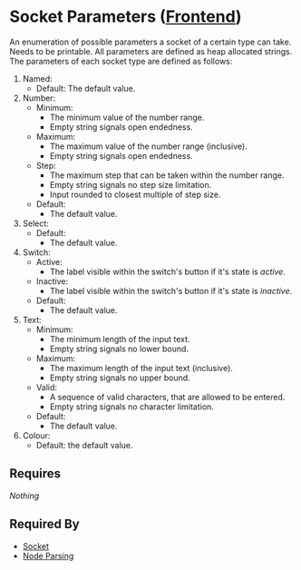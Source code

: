 # Socket Parameters ([Frontend](../frontend.md))

An enumeration of possible parameters a socket of a certain type can take. Needs to be printable. All parameters are defined as heap allocated strings. The parameters of each socket type are defined as follows:

1. Named:
    - Default: The default value.
2. Number:
    - Minimum:
        - The minimum value of the number range.
        - Empty string signals open endedness.
    - Maximum:
        - The maximum value of the number range (inclusive).
        - Empty string signals open endedness.
    - Step:
        - The maximum step that can be taken within the number range.
        - Empty string signals no step size limitation.
        - Input rounded to closest multiple of step size.
    - Default:
        - The default value.
3. Select:
    - Default:
        - The default value.
4. Switch:
    - Active:
        - The label visible within the switch's button if it's state is *active*.
    - Inactive:
        - The label visible within the switch's button if it's state is *inactive*.
    - Default:
        - The default value.
5. Text:
    - Minimum:
        - The minimum length of the input text.
        - Empty string signals no lower bound.
    - Maximum:
        - The maximum length of the input text (inclusive).
        - Empty string signals no upper bound.
    - Valid:
        - A sequence of valid characters, that are allowed to be entered.
        - Empty string signals no character limitation.
    - Default:
        - The default value.
6. Colour:
    - Default: the default value.

## Requires

*Nothing*

## Required By

- [Socket](./socket.md)
- [Node Parsing](../node_file_format_frontend/parsing/node_parsing_frontend_v1.md)
